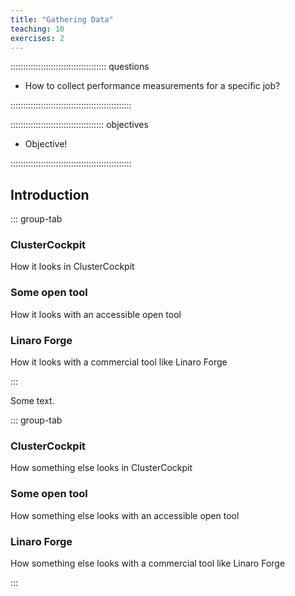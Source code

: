 ```yaml
---
title: "Gathering Data"
teaching: 10
exercises: 2
---
```


:::::::::::::::::::::::::::::::::::::: questions 

- How to collect performance measurements for a specific job?

::::::::::::::::::::::::::::::::::::::::::::::::

::::::::::::::::::::::::::::::::::::: objectives

- Objective!

::::::::::::::::::::::::::::::::::::::::::::::::

## Introduction


::: group-tab

### ClusterCockpit

How it looks in ClusterCockpit

### Some open tool

How it looks with an accessible open tool

### Linaro Forge

How it looks with a commercial tool like Linaro Forge

:::

Some text.

::: group-tab

### ClusterCockpit

How something else looks in ClusterCockpit

### Some open tool

How something else looks with an accessible open tool

### Linaro Forge

How something else looks with a commercial tool like Linaro Forge

:::
